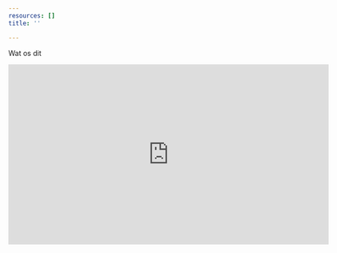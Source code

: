 ```yaml
---
resources: []
title: ''

---
```



Wat os dit


<iframe src="https://en.currenttime.tv/embed/player/0/30303174.html?type=video" frameborder="0" scrolling="no" width="640" height="360" allowfullscreen></iframe>
